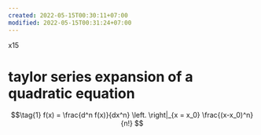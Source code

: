 ```yaml
---
created: 2022-05-15T00:30:11+07:00
modified: 2022-05-15T00:31:24+07:00
---
```


x15

# taylor series expansion of a quadratic equation

$$\tag{1}
f(x) = \frac{d^n f(x)}{dx^n} \left. \right|_{x = x_0} \frac{(x-x_0)^n}{n!}
$$
